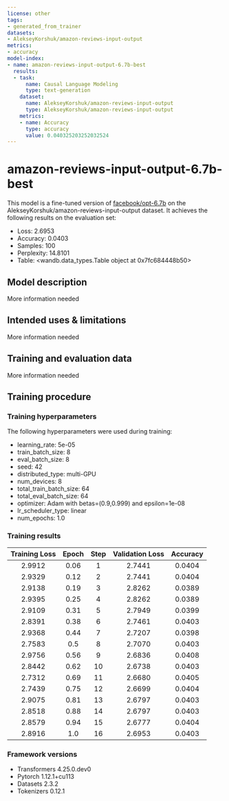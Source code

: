 ```yaml
---
license: other
tags:
- generated_from_trainer
datasets:
- AlekseyKorshuk/amazon-reviews-input-output
metrics:
- accuracy
model-index:
- name: amazon-reviews-input-output-6.7b-best
  results:
  - task:
      name: Causal Language Modeling
      type: text-generation
    dataset:
      name: AlekseyKorshuk/amazon-reviews-input-output
      type: AlekseyKorshuk/amazon-reviews-input-output
    metrics:
    - name: Accuracy
      type: accuracy
      value: 0.040325203252032524
---
```


<!-- This model card has been generated automatically according to the information the Trainer had access to. You
should probably proofread and complete it, then remove this comment. -->

# amazon-reviews-input-output-6.7b-best

This model is a fine-tuned version of [facebook/opt-6.7b](https://huggingface.co/facebook/opt-6.7b) on the AlekseyKorshuk/amazon-reviews-input-output dataset.
It achieves the following results on the evaluation set:
- Loss: 2.6953
- Accuracy: 0.0403
- Samples: 100
- Perplexity: 14.8101
- Table: <wandb.data_types.Table object at 0x7fc684448b50>

## Model description

More information needed

## Intended uses & limitations

More information needed

## Training and evaluation data

More information needed

## Training procedure

### Training hyperparameters

The following hyperparameters were used during training:
- learning_rate: 5e-05
- train_batch_size: 8
- eval_batch_size: 8
- seed: 42
- distributed_type: multi-GPU
- num_devices: 8
- total_train_batch_size: 64
- total_eval_batch_size: 64
- optimizer: Adam with betas=(0.9,0.999) and epsilon=1e-08
- lr_scheduler_type: linear
- num_epochs: 1.0

### Training results

| Training Loss | Epoch | Step | Validation Loss | Accuracy |
|:-------------:|:-----:|:----:|:---------------:|:--------:|
| 2.9912        | 0.06  | 1    | 2.7441          | 0.0404   |
| 2.9329        | 0.12  | 2    | 2.7441          | 0.0404   |
| 2.9138        | 0.19  | 3    | 2.8262          | 0.0389   |
| 2.9395        | 0.25  | 4    | 2.8262          | 0.0389   |
| 2.9109        | 0.31  | 5    | 2.7949          | 0.0399   |
| 2.8391        | 0.38  | 6    | 2.7461          | 0.0403   |
| 2.9368        | 0.44  | 7    | 2.7207          | 0.0398   |
| 2.7583        | 0.5   | 8    | 2.7070          | 0.0403   |
| 2.9756        | 0.56  | 9    | 2.6836          | 0.0408   |
| 2.8442        | 0.62  | 10   | 2.6738          | 0.0403   |
| 2.7312        | 0.69  | 11   | 2.6680          | 0.0405   |
| 2.7439        | 0.75  | 12   | 2.6699          | 0.0404   |
| 2.9075        | 0.81  | 13   | 2.6797          | 0.0403   |
| 2.8518        | 0.88  | 14   | 2.6797          | 0.0403   |
| 2.8579        | 0.94  | 15   | 2.6777          | 0.0404   |
| 2.8916        | 1.0   | 16   | 2.6953          | 0.0403   |


### Framework versions

- Transformers 4.25.0.dev0
- Pytorch 1.12.1+cu113
- Datasets 2.3.2
- Tokenizers 0.12.1
